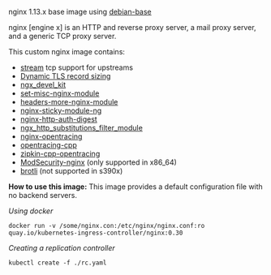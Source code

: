 
nginx 1.13.x base image using [debian-base](https://github.com/kubernetes/kubernetes/tree/master/build/debian-base)

nginx [engine x] is an HTTP and reverse proxy server, a mail proxy server, and a generic TCP proxy server.

This custom nginx image contains:

- [stream](http://nginx.org/en/docs/stream/ngx_stream_core_module.html) tcp support for upstreams
- [Dynamic TLS record sizing](https://blog.cloudflare.com/optimizing-tls-over-tcp-to-reduce-latency/)
- [ngx_devel_kit](https://github.com/simpl/ngx_devel_kit)
- [set-misc-nginx-module](https://github.com/openresty/set-misc-nginx-module)
- [headers-more-nginx-module](https://github.com/openresty/headers-more-nginx-module)
- [nginx-sticky-module-ng](https://bitbucket.org/nginx-goodies/nginx-sticky-module-ng)
- [nginx-http-auth-digest](https://github.com/atomx/nginx-http-auth-digest)
- [ngx_http_substitutions_filter_module](https://github.com/yaoweibin/ngx_http_substitutions_filter_module)
- [nginx-opentracing](https://github.com/opentracing-contrib/nginx-opentracing)
- [opentracing-cpp](https://github.com/opentracing/opentracing-cpp)
- [zipkin-cpp-opentracing](https://github.com/rnburn/zipkin-cpp-opentracing)
- [ModSecurity-nginx](https://github.com/SpiderLabs/ModSecurity-nginx) (only supported in x86_64)
- [brotli](https://github.com/google/brotli) (not supported in s390x)

**How to use this image:**
This image provides a default configuration file with no backend servers.

*Using docker*

```console
docker run -v /some/nginx.con:/etc/nginx/nginx.conf:ro quay.io/kubernetes-ingress-controller/nginx:0.30
```

*Creating a replication controller*

```console
kubectl create -f ./rc.yaml
```
